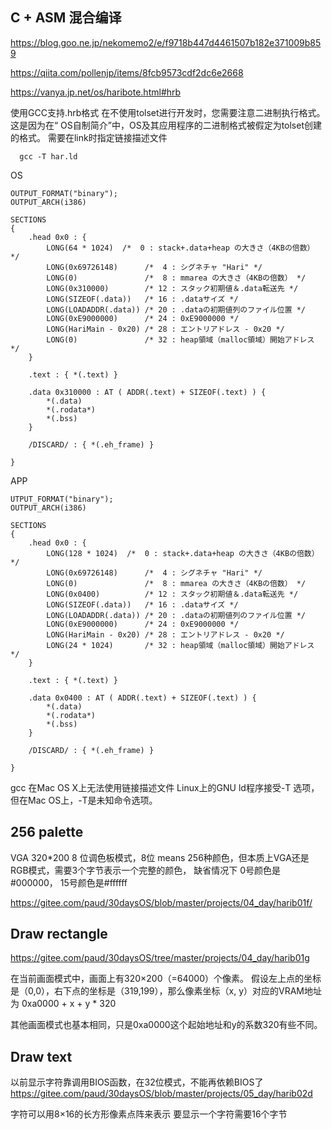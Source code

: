 
## C + ASM 混合编译
https://blog.goo.ne.jp/nekomemo2/e/f9718b447d4461507b182e371009b859

https://qiita.com/pollenjp/items/8fcb9573cdf2dc6e2668

https://vanya.jp.net/os/haribote.html#hrb

使用GCC支持.hrb格式
在不使用tolset进行开发时，您需要注意二进制执行格式。 
这是因为在“ OS自制简介”中，OS及其应用程序的二进制格式被假定为tolset创建的格式。 
需要在link时指定链接描述文件
```
  gcc -T har.ld
```

OS
```
OUTPUT_FORMAT("binary");
OUTPUT_ARCH(i386)

SECTIONS
{
    .head 0x0 : {
        LONG(64 * 1024)  /*  0 : stack+.data+heap の大きさ（4KBの倍数） */
        LONG(0x69726148)      /*  4 : シグネチャ "Hari" */
        LONG(0)               /*  8 : mmarea の大きさ（4KBの倍数） */
        LONG(0x310000)        /* 12 : スタック初期値＆.data転送先 */
        LONG(SIZEOF(.data))   /* 16 : .dataサイズ */
        LONG(LOADADDR(.data)) /* 20 : .dataの初期値列のファイル位置 */
        LONG(0xE9000000)      /* 24 : 0xE9000000 */
        LONG(HariMain - 0x20) /* 28 : エントリアドレス - 0x20 */
        LONG(0)               /* 32 : heap領域（malloc領域）開始アドレス */
    }

    .text : { *(.text) }

    .data 0x310000 : AT ( ADDR(.text) + SIZEOF(.text) ) {
        *(.data)
        *(.rodata*)
        *(.bss)
    }

    /DISCARD/ : { *(.eh_frame) }

}
```
APP
```
UTPUT_FORMAT("binary");
OUTPUT_ARCH(i386)

SECTIONS
{
    .head 0x0 : {
        LONG(128 * 1024)  /*  0 : stack+.data+heap の大きさ（4KBの倍数） */
        LONG(0x69726148)      /*  4 : シグネチャ "Hari" */
        LONG(0)               /*  8 : mmarea の大きさ（4KBの倍数） */
        LONG(0x0400)          /* 12 : スタック初期値＆.data転送先 */
        LONG(SIZEOF(.data))   /* 16 : .dataサイズ */
        LONG(LOADADDR(.data)) /* 20 : .dataの初期値列のファイル位置 */
        LONG(0xE9000000)      /* 24 : 0xE9000000 */
        LONG(HariMain - 0x20) /* 28 : エントリアドレス - 0x20 */
        LONG(24 * 1024)       /* 32 : heap領域（malloc領域）開始アドレス */
    }

    .text : { *(.text) }

    .data 0x0400 : AT ( ADDR(.text) + SIZEOF(.text) ) {
        *(.data)
        *(.rodata*)
        *(.bss)
    }

    /DISCARD/ : { *(.eh_frame) }

}
```

gcc 在Mac OS X上无法使用链接描述文件
Linux上的GNU ld程序接受-T <scriptname>选项，但在Mac OS上，-T是未知命令选项。


## 256 palette
VGA 320*200 8 位调色板模式，8位 means 256种颜色，但本质上VGA还是RGB模式，需要3个字节表示一个完整的颜色，
缺省情况下 0号颜色是 #000000， 15号颜色是#ffffff

https://gitee.com/paud/30daysOS/blob/master/projects/04_day/harib01f/


## Draw rectangle 
https://gitee.com/paud/30daysOS/tree/master/projects/04_day/harib01g

在当前画面模式中，画面上有320×200（=64000）个像素。
假设左上点的坐标是（0,0），右下点的坐标是（319,199），那么像素坐标（x, y）对应的VRAM地址
为 0xa0000 + x + y * 320

其他画面模式也基本相同，只是0xa0000这个起始地址和y的系数320有些不同。


## Draw text
以前显示字符靠调用BIOS函数，在32位模式，不能再依赖BIOS了
https://gitee.com/paud/30daysOS/blob/master/projects/05_day/harib02d

字符可以用8×16的长方形像素点阵来表示
要显示一个字符需要16个字节